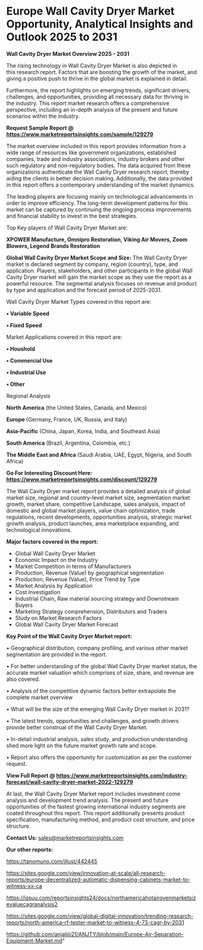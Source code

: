 # Europe Wall Cavity Dryer Market Opportunity, Analytical Insights and Outlook 2025 to 2031

<Strong> Wall Cavity Dryer Market Overview 2025 - 2031</strong>

The rising technology in Wall Cavity Dryer Market is also depicted in this research report. Factors that are boosting the growth of the market, and giving a positive push to thrive in the global market is explained in detail.

Furthermore, the report highlights on emerging trends, significant drivers, challenges, and opportunities, providing all necessary data for thriving in the industry. This report market research offers a comprehensive perspective, including an in-depth analysis of the present and future scenarios within the industry.

<strong>Request Sample Report @ <a href=https://www.marketreportsinsights.com/sample/129279>https://www.marketreportsinsights.com/sample/129279</a></strong>

The market overview included in this report provides information from a wide range of resources like government organizations, established companies, trade and industry associations, industry brokers and other such regulatory and non-regulatory bodies. The data acquired from these organizations authenticate the Wall Cavity Dryer research report, thereby aiding the clients in better decision making. Additionally, the data provided in this report offers a contemporary understanding of the market dynamics.

The leading players are focusing mainly on technological advancements in order to improve efficiency. The long-term development patterns for this market can be captured by continuing the ongoing process improvements and financial stability to invest in the best strategies.

Top Key players of Wall Cavity Dryer Market are:

<strong>XPOWER Manufacture, Omnipro Restoration, Viking Air Movers, Zoom Blowers, Legend Brands Restoration</strong>

<strong><b>Global Wall Cavity Dryer Market Scope and Size:</b></strong>
The Wall Cavity Dryer market is declared segment by company, region (country), type, and application. Players, stakeholders, and other participants in the global Wall Cavity Dryer market will gain the market scope as they use the report as a powerful resource. The segmental analysis focuses on revenue and product by type and application and the forecast period of 2025-2031.

Wall Cavity Dryer Market Types covered in this report are:

<strong>• Variable Speed

• Fixed Speed</strong>

Market Applications covered in this report are:

<strong>• Houshold

• Commercial Use

• Industrial Use

• Other</strong> 

Regional Analysis

<strong>North America</strong> (the United States, Canada, and Mexico)

<strong>Europe</strong> (Germany, France, UK, Russia, and Italy)

<strong>Asia-Pacific</strong> (China, Japan, Korea, India, and Southeast Asia)

<strong>South America</strong> (Brazil, Argentina, Colombia, etc.)

<strong>The Middle East and Africa</strong> (Saudi Arabia, UAE, Egypt, Nigeria, and South Africa)

<strong>Go For Interesting Discount Here: <a href=https://www.marketreportsinsights.com/discount/129279>https://www.marketreportsinsights.com/discount/129279</a></strong>

The Wall Cavity Dryer market report provides a detailed analysis of global market size, regional and country-level market size, segmentation market growth, market share, competitive Landscape, sales analysis, impact of domestic and global market players, value chain optimization, trade regulations, recent developments, opportunities analysis, strategic market growth analysis, product launches, area marketplace expanding, and technological innovations.

<strong><b>Major factors covered in the report:</b></strong>
<ul>
  <li>Global Wall Cavity Dryer Market </li>
  <li>Economic Impact on the Industry</li>
  <li>Market Competition in terms of Manufacturers</li>
  <li>Production, Revenue (Value) by geographical segmentation</li>
  <li>Production, Revenue (Value), Price Trend by Type</li>
  <li>Market Analysis by Application</li>
  <li>Cost Investigation</li>
  <li>Industrial Chain, Raw material sourcing strategy and Downstream Buyers</li>
  <li>Marketing Strategy comprehension, Distributors and Traders</li>
  <li>Study on Market Research Factors</li>
  <li>Global Wall Cavity Dryer Market Forecast</li>
</ul>

<strong><b>Key Point of the Wall Cavity Dryer Market report:</b></strong>

• Geographical distribution, company profiling, and various other market segmentation are provided in the report.

• For better understanding of the global Wall Cavity Dryer market status, the accurate market valuation which comprises of size, share, and revenue are also covered.

• Analysis of the competitive dynamic factors better extrapolate the complete market overview

• What will be the size of the emerging Wall Cavity Dryer market in 2031?

• The latest trends, opportunities and challenges, and growth drivers provide better construal of the Wall Cavity Dryer Market.

• In-detail industrial analysis, sales study, and production understanding shed more light on the future market growth rate and scope.

• Report also offers the opportunity for customization as per the customer request.

<strong><b>View Full Report @ <a href=https://www.marketreportsinsights.com/industry-forecast/wall-cavity-dryer-market-2022-129279>https://www.marketreportsinsights.com/industry-forecast/wall-cavity-dryer-market-2022-129279</a></b></strong>


At last, the Wall Cavity Dryer Market report includes investment come analysis and development trend analysis. The present and future opportunities of the fastest growing international industry segments are coated throughout this report. This report additionally presents product specification, manufacturing method, and product cost structure, and price structure.

<strong>Contact Us:</strong>
sales@marketreportsinsights.com

<strong>Our other reports:</strong>

<a href=https://tanomuno.com/illust/442445>https://tanomuno.com/illust/442445</a>

<a href=https://sites.google.com/view/innovation-at-scale/all-research-reports/europe-decentralized-automatic-dispensing-cabinets-market-to-witness-xx-ca>https://sites.google.com/view/innovation-at-scale/all-research-reports/europe-decentralized-automatic-dispensing-cabinets-market-to-witness-xx-ca</a>

<a href=https://issuu.com/reportsinsights24/docs/northamericahotairovenmarketsizevaluecagranalysis2>https://issuu.com/reportsinsights24/docs/northamericahotairovenmarketsizevaluecagranalysis2</a>

<a href=https://sites.google.com/view/global-digital-innovation/trending-research-reports/north-america-rf-tester-market-to-witness-4-73-cagr-by-2031>https://sites.google.com/view/global-digital-innovation/trending-research-reports/north-america-rf-tester-market-to-witness-4-73-cagr-by-2031</a>

<a href=https://github.com/anjaliiii21/ANJTY/blob/main/Europe-Air-Separation-Equipment-Market.md>https://github.com/anjaliiii21/ANJTY/blob/main/Europe-Air-Separation-Equipment-Market.md</a>"
